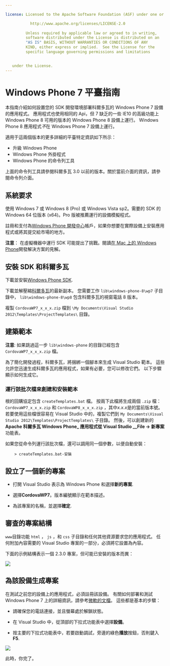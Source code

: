 ```yaml
---

license: Licensed to the Apache Software Foundation (ASF) under one or more contributor license agreements. See the NOTICE file distributed with this work for additional information regarding copyright ownership. The ASF licenses this file to you under the Apache License, Version 2.0 (the "License"); you may not use this file except in compliance with the License. You may obtain a copy of the License at

           http://www.apache.org/licenses/LICENSE-2.0
    
         Unless required by applicable law or agreed to in writing,
         software distributed under the License is distributed on an
         "AS IS" BASIS, WITHOUT WARRANTIES OR CONDITIONS OF ANY
         KIND, either express or implied.  See the License for the
         specific language governing permissions and limitations
    

   under the License.
---
```


# Windows Phone 7 平臺指南

本指南介紹如何設置您的 SDK 開發環境部署科爾多瓦的 Windows Phone 7 設備的應用程式。 應用程式也使用相同的 Api，但 7 缺乏的一些 IE10 的高級功能上 Windows Phone 8 可用的版本的 Windows Phone 8 設備上運行。 Windows Phone 8 應用程式*不*在 Windows Phone 7 設備上運行。

適用于這兩個版本的更多詳細的平臺特定資訊如下所示：

*   升級 Windows Phone
*   Windows Phone 外掛程式
*   Windows Phone 的命令列工具

上面的命令列工具請參閱科爾多瓦 3.0 以前的版本。關於當前介面的資訊，請參閱命令列介面。

## 系統要求

使用 Windows 7 或 Windows 8 (Pro) 或 Windows Vista sp2。需要的 SDK 的 Windows 64 位版本 (x64)。Pro 版被推薦運行的設備模擬程式。

註冊和支付為[Windows Phone 開發中心][1]帳戶，如果你想要在實際設備上安裝應用程式或將其提交給市場的地方。

 [1]: http://dev.windowsphone.com/en-us/publish

**注意**： 在虛擬機器中運行 SDK 可能提出了挑戰。閱讀[在 Mac 上的 Windows Phone][2]開發解決方案的見解。

 [2]: http://aka.ms/BuildaWP8apponaMac

## 安裝 SDK 和科爾多瓦

下載並安裝[Windows Phone SDK][3].

 [3]: http://www.microsoft.com/download/en/details.aspx?displaylang=en&id=27570/

下載並解壓縮[科爾多瓦][4]的最新副本。 您需要工作 `lib\windows-phone-8\wp7` 子目錄中， `lib\windows-phone-8\wp8` 包含科爾多瓦的視窗電話 8 版本。

 [4]: http://phonegap.com/download

複製 `CordovaWP7_x_x_x.zip` 檔到 `\My Documents\Visual
Studio 2012\Templates\ProjectTemplates\` 目錄。

## 建築範本

**注意**: 如果跳過這一步 `lib\windows-phone` 的目錄已經包含 `CordovaWP7_x_x_x.zip` 檔。

為了簡化開發過程，科爾多瓦，將捆綁一個腳本來生成 Visual Studio 範本。 這些允許您迅速生成科爾多瓦的應用程式，如果有必要，您可以修改它們。 以下步驟顯示如何生成它。

### 運行該批次檔來創建和安裝範本

根的回購協定包含 `createTemplates.bat` 檔。 按兩下此檔將生成兩個 `.zip` 檔： `CordovaWP7_x_x_x.zip` 和 `CordovaWP8_x_x_x.zip` ，其中*x.x.x*是的當前版本號。 若要使用這些檔很容易在 Visual Studio 中的，複製它們到 `My Documents\Visual Studio
2012\Templates\ProjectTemplates\` 子目錄。 然後，可以創建新的**Apache 科爾多瓦 Windows Phone_ 應用程式從 Visual Studio __File → 新專案**功能表。

如果您從命令列運行該批次檔，還可以調用同一個參數，以便自動安裝：

        > createTemplates.bat-安裝
    

## 設立了一個新的專案

*   打開 Visual Studio 表示為 Windows Phone 和選擇**新的專案**.

*   選擇**CordovaWP7**。版本編號顯示在範本描述。

*   為該專案的名稱，並選擇**確定**.

## 審查的專案結構

`www`目錄功能 `html` ， `js` ，和 `css` 子目錄和任何其他資源要求您的應用程式。 任何附加內容需要的 Visual Studio 專案的一部分，必須將它設置為內容。

下面的示例結構表示一個 2.3.0 專案，但可能已安裝的版本而異：

![][5]

 [5]: img/guide/platforms/wp8/projectStructure.png

## 為該設備生成專案

在測試之前您的設備上的應用程式，必須註冊該設備。 有關如何部署和測試 Windows Phone 7 上的詳細資訊，請參考[微軟的文檔][6]。 這些都是基本的步驟：

 [6]: http://msdn.microsoft.com/en-us/library/windowsphone/develop/ff402565(v=vs.105).aspx

*   請確保您的電話連接，並且螢幕處於解鎖狀態。

*   在 Visual Studio 中，從頂部的下拉式功能表中選擇**設備**。

*   按主要的下拉式功能表中，若要啟動調試，旁邊的綠色**播放**按鈕，否則鍵入**F5**.

![][7]

 [7]: img/guide/platforms/wp7/wpd.png

此時，你完了。